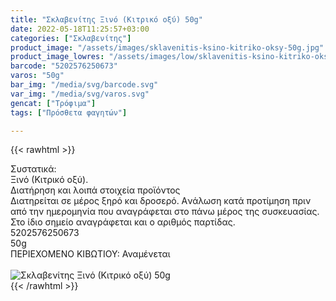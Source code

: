 ```yaml
---
title: "Σκλαβενίτης Ξινό (Κιτρικό οξύ) 50g"
date: 2022-05-18T11:25:57+03:00
categories: ["Σκλαβενίτης"]
product_image: "/assets/images/sklavenitis-ksino-kitriko-oksy-50g.jpg"
product_image_lowres: "/assets/images/low/sklavenitis-ksino-kitriko-oksy-50g.jpg"
barcode: "5202576250673"
varos: "50g"
bar_img: "/media/svg/barcode.svg"
var_img: "/media/svg/varos.svg"
gencat: ["Τρόφιμα"]
tags: ["Πρόσθετα φαγητών"]

---
```

{{< rawhtml >}}

<div class="sload536"><div class="product"><div id="sistatika">Συστατικά:</div><div class="alltext">Ξινό (Κιτρικό οξύ).</div><div id="loipa">Διατήρηση και λοιπά στοιχεία προϊόντος</div><div class="alltext">Διατηρείται σε μέρος ξηρό και δροσερό. Aνάλωση κατά προτίμηση πριν από την ημερομηνία που αναγράφεται στο πάνω μέρος της συσκευασίας. Στο ίδιο σημείο αναγράφεται και ο αριθμός παρτίδας.</div><div id="barcode"><div id="barimage1"></div><span id="bartext">5202576250673</span></div><div id="varos"><div id="varosimage1"></div><span id="varostext">50g</span></div><div id="kivotio">ΠΕΡΙΕΧΟΜΕΝΟ ΚΙΒΩΤΙΟΥ: Αναμένεται</div><br><div class="pimg"><img alt="Σκλαβενίτης Ξινό (Κιτρικό οξύ) 50g" title="Σκλαβενίτης Ξινό (Κιτρικό οξύ) 50g" src="/assets/images/sklavenitis-ksino-kitriko-oksy-50g.jpg"></div></div></div>
{{< /rawhtml >}}



